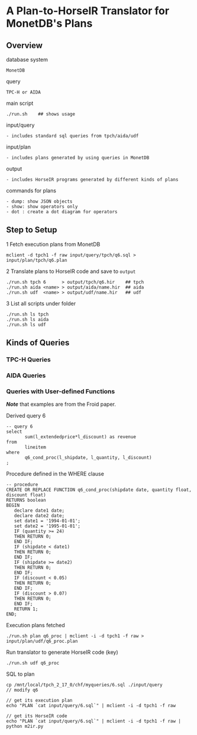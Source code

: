 # A Plan-to-HorseIR Translator for MonetDB's Plans

## Overview

database system

    MonetDB

query

    TPC-H or AIDA

main script

    ./run.sh    ## shows usage

input/query
    
    - includes standard sql queries from tpch/aida/udf

input/plan

    - includes plans generated by using queries in MonetDB

output

    - includes HorseIR programs generated by different kinds of plans

commands for plans

    - dump: show JSON objects
    - show: show operators only
    - dot : create a dot diagram for operators


## Step to Setup

1 Fetch execution plans from MonetDB
    
    mclient -d tpch1 -f raw input/query/tpch/q6.sql > input/plan/tpch/q6.plan

2 Translate plans to HorseIR code and save to `output`

    ./run.sh tpch 6      > output/tpch/q6.hir    ## tpch
    ./run.sh aida <name> > output/aida/name.hir  ## aida
    ./run.sh udf  <name> > output/udf/name.hir   ## udf

3 List all scripts under folder

    ./run.sh ls tpch
    ./run.sh ls aida
    ./run.sh ls udf


## Kinds of Queries

### TPC-H Queries


### AIDA Queries


### Queries with User-defined Functions

***Note*** that examples are from the Froid paper.

Derived query 6

	-- query 6
	select
		   sum(l_extendedprice*l_discount) as revenue
	from
		   lineitem
	where
           q6_cond_proc(l_shipdate, l_quantity, l_discount)
	;

Procedure defined in the WHERE clause

	-- procedure
	CREATE OR REPLACE FUNCTION q6_cond_proc(shipdate date, quantity float, discount float)
	RETURNS boolean
	BEGIN
	   declare date1 date;
	   declare date2 date;
	   set date1 = '1994-01-01';
	   set date2 = '1995-01-01';
	   IF (quantity >= 24)
	   THEN RETURN 0;
	   END IF;
	   IF (shipdate < date1)
	   THEN RETURN 0;
	   END IF;
	   IF (shipdate >= date2)
	   THEN RETURN 0;
	   END IF;
	   IF (discount < 0.05)
	   THEN RETURN 0;
	   END IF;
	   IF (discount > 0.07)
	   THEN RETURN 0;
	   END IF;
	   RETURN 1;
	END;

Execution plans fetched

    ./run.sh plan q6_proc | mclient -i -d tpch1 -f raw > input/plan/udf/q6_proc.plan

Run translator to generate HorseIR code (key)

    ./run.sh udf q6_proc

SQL to plan

    cp /mnt/local/tpch_2_17_0/chf/myqueries/6.sql ./input/query
    // modify q6

    // get its execution plan
    echo "PLAN `cat input/query/6.sql`" | mclient -i -d tpch1 -f raw

    // get its HorseIR code
    echo "PLAN `cat input/query/6.sql`" | mclient -i -d tpch1 -f raw | python m2ir.py

